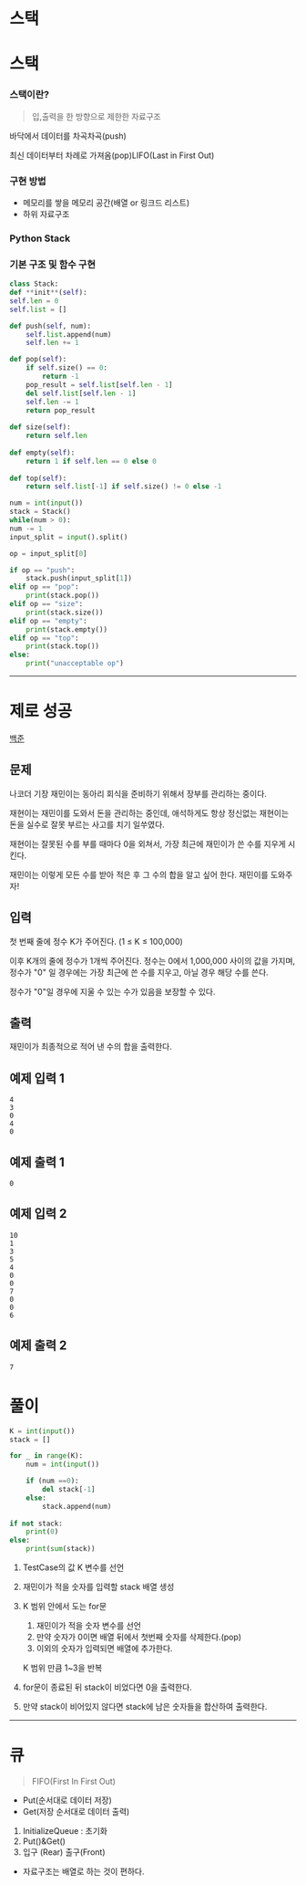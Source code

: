 # 스택

# **스택**

### **스택이란?**

> 입,출력을 한 방향으로 제한한 자료구조

바닥에서 데이터를 차곡차곡(push)

최신 데이터부터 차례로 가져옴(pop)LIFO(Last in First Out)

### **구현 방법**

- 메모리를 쌓을 메모리 공간(배열 or 링크드 리스트)
- 하위 자료구조

### **Python Stack**

### **기본 구조 및 함수 구현**

```python
class Stack:
def **init**(self):
self.len = 0
self.list = []

def push(self, num):
    self.list.append(num)
    self.len += 1

def pop(self):
    if self.size() == 0:
        return -1
    pop_result = self.list[self.len - 1]
    del self.list[self.len - 1]
    self.len -= 1
    return pop_result
    
def size(self):
    return self.len
    
def empty(self):
    return 1 if self.len == 0 else 0
    
def top(self):
    return self.list[-1] if self.size() != 0 else -1

num = int(input())
stack = Stack()
while(num > 0):
num -= 1
input_split = input().split()

op = input_split[0]

if op == "push":
    stack.push(input_split[1])
elif op == "pop":
    print(stack.pop())
elif op == "size":
    print(stack.size())
elif op == "empty":
    print(stack.empty())
elif op == "top":
    print(stack.top())
else:
    print("unacceptable op")
```

***

# 제로 성공

[백준](https://www.notion.so/a9255296b5464705a7f6dcaf0cad7753)

## 문제

나코더 기장 재민이는 동아리 회식을 준비하기 위해서 장부를 관리하는 중이다.

재현이는 재민이를 도와서 돈을 관리하는 중인데, 애석하게도 항상 정신없는 재현이는 돈을 실수로 잘못 부르는 사고를 치기 일쑤였다.

재현이는 잘못된 수를 부를 때마다 0을 외쳐서, 가장 최근에 재민이가 쓴 수를 지우게 시킨다.

재민이는 이렇게 모든 수를 받아 적은 후 그 수의 합을 알고 싶어 한다. 재민이를 도와주자!

## 입력

첫 번째 줄에 정수 K가 주어진다. (1 ≤ K ≤ 100,000)

이후 K개의 줄에 정수가 1개씩 주어진다. 정수는 0에서 1,000,000 사이의 값을 가지며, 정수가 "0" 일 경우에는 가장 최근에 쓴 수를 지우고, 아닐 경우 해당 수를 쓴다.

정수가 "0"일 경우에 지울 수 있는 수가 있음을 보장할 수 있다.

## 출력

재민이가 최종적으로 적어 낸 수의 합을 출력한다.

## 예제 입력 1

```
4
3
0
4
0
```

## 예제 출력 1

```
0
```

## 예제 입력 2

```
10
1
3
5
4
0
0
7
0
0
6
```

## 예제 출력 2

```
7
```

# 풀이

```python
K = int(input())
stack = []

for _ in range(K):
    num = int(input())

    if (num ==0):
        del stack[-1]
    else:
        stack.append(num)
          
if not stack:
    print(0)
else:
    print(sum(stack))
```

1. TestCase의 값 K 변수를 선언

2. 재민이가 적을 숫자를 입력할 stack 배열 생성

3. K 범위 안에서 도는 for문

   1. 재민이가 적을 숫자 변수를 선언
   2. 만약 숫자가 0이면 배열 뒤에서 첫번째 숫자를 삭제한다.(pop)
   3. 이외의 숫자가 입력되면 배열에 추가한다.

   K 범위 만큼 1~3을 반복

4. for문이 종료된 뒤 stack이 비었다면 0을 출력한다.

5. 만약 stack이 비어있지 않다면 stack에 남은 숫자들을 합산하여 출력한다.



***

# 큐

> FIFO(First In First Out)

- Put(순서대로 데이터 저장)
- Get(저장 순서대로 데이터 출력)

1. InitializeQueue : 초기화
2. Put()&Get()
3. 입구 (Rear) 출구(Front)

- 자료구조는 배열로 하는 것이 편하다.
